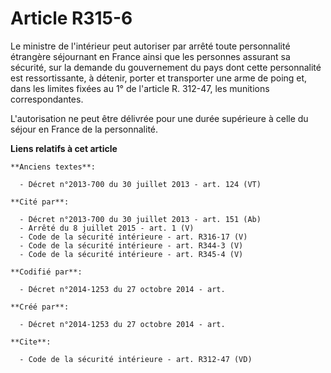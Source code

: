 # Article R315-6

Le ministre de l'intérieur peut autoriser par arrêté toute personnalité étrangère séjournant en France ainsi que les
personnes assurant sa sécurité, sur la demande du gouvernement du pays dont cette personnalité est ressortissante, à détenir,
porter et transporter une arme de poing et, dans les limites fixées au 1° de l'article R. 312-47, les munitions
correspondantes. 

L'autorisation ne peut être délivrée pour une durée supérieure à celle du séjour en France de la personnalité.

**Liens relatifs à cet article**

	**Anciens textes**:

	  - Décret n°2013-700 du 30 juillet 2013 - art. 124 (VT)

	**Cité par**:

	  - Décret n°2013-700 du 30 juillet 2013 - art. 151 (Ab)
	  - Arrêté du 8 juillet 2015 - art. 1 (V)
	  - Code de la sécurité intérieure - art. R316-17 (V)
	  - Code de la sécurité intérieure - art. R344-3 (V)
	  - Code de la sécurité intérieure - art. R345-4 (V)

	**Codifié par**:

	  - Décret n°2014-1253 du 27 octobre 2014 - art.

	**Créé par**:

	  - Décret n°2014-1253 du 27 octobre 2014 - art.

	**Cite**:

	  - Code de la sécurité intérieure - art. R312-47 (VD)
